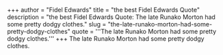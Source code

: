 +++
author = "Fidel Edwards"
title = "the best Fidel Edwards Quote"
description = "the best Fidel Edwards Quote: The late Runako Morton had some pretty dodgy clothes."
slug = "the-late-runako-morton-had-some-pretty-dodgy-clothes"
quote = '''The late Runako Morton had some pretty dodgy clothes.'''
+++
The late Runako Morton had some pretty dodgy clothes.
